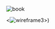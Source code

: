 ![book](https://m.media-amazon.com/images/I/51KEuOa+rmL.jpg)

<![wireframe3](https://user-images.githubusercontent.com/73791189/110664139-7406a680-81c7-11eb-924d-48ffa93691fc.png)>)
